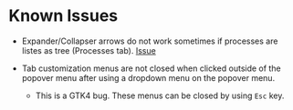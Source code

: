 # Known Issues

- Expander/Collapser arrows do not work sometimes if processes are listes as tree (Processes tab).
  <a href="https://github.com/hakandundar34coding/system-monitoring-center/issues/206">Issue</a>

- Tab customization menus are not closed when clicked outside of the popover menu after using a dropdown menu on the popover menu.
    - This is a GTK4 bug. These menus can be closed by using `Esc` key.
